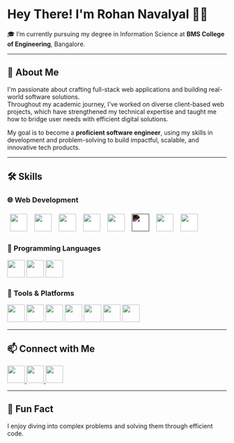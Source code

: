# Hey There! I'm Rohan Navalyal 👋🏻

🎓 I’m currently pursuing my degree in Information Science at **BMS College of Engineering**, Bangalore.

---

## 📖 About Me

I'm passionate about crafting full-stack web applications and building real-world software solutions.  
Throughout my academic journey, I’ve worked on diverse client-based web projects, which have strengthened my technical expertise and taught me how to bridge user needs with efficient digital solutions.

My goal is to become a **proficient software engineer**, using my skills in development and problem-solving to build impactful, scalable, and innovative tech products.

---

## 🛠️ Skills

### 🌐 Web Development
<p>
  <span style="background-color:white; padding:6px; border-radius:8px; display:inline-block;">
    <img src="https://cdn.jsdelivr.net/gh/devicons/devicon/icons/html5/html5-plain.svg" width="40" />
  </span>
  <span style="background-color:white; padding:6px; border-radius:8px; display:inline-block;">
    <img src="https://cdn.jsdelivr.net/gh/devicons/devicon/icons/css3/css3-plain.svg" width="40" />
  </span>
  <span style="background-color:white; padding:6px; border-radius:8px; display:inline-block;">
    <img src="https://cdn.jsdelivr.net/gh/devicons/devicon/icons/javascript/javascript-plain.svg" width="40" />
  </span>
  <span style="background-color:white; padding:6px; border-radius:8px; display:inline-block;">
    <img src="https://cdn.jsdelivr.net/gh/devicons/devicon/icons/react/react-original.svg" width="40" />
  </span>
  <span style="background-color:white; padding:6px; border-radius:8px; display:inline-block;">
    <img src="https://cdn.jsdelivr.net/gh/devicons/devicon/icons/nodejs/nodejs-plain.svg" width="40" />
  </span>
  <span style="background-color:white; padding:6px; border-radius:8px; display:inline-block;">
    <img src="https://cdn.jsdelivr.net/gh/devicons/devicon/icons/express/express-original.svg" width="40" style="filter: invert(1);" />
  </span>
  <span style="background-color:white; padding:6px; border-radius:8px; display:inline-block;">
    <img src="https://cdn.jsdelivr.net/gh/devicons/devicon/icons/mongodb/mongodb-original.svg" width="40" />
  </span>
  <span style="background-color:white; padding:6px; border-radius:8px; display:inline-block;">
    <img src="https://www.vectorlogo.zone/logos/tailwindcss/tailwindcss-icon.svg" width="40" />
  </span>
</p>

### 🧠 Programming Languages
<p>
  <img src="https://cdn.jsdelivr.net/gh/devicons/devicon/icons/cplusplus/cplusplus-original.svg" width="40" />
  <img src="https://cdn.jsdelivr.net/gh/devicons/devicon/icons/java/java-original.svg" width="40" />
  <img src="https://cdn.jsdelivr.net/gh/devicons/devicon/icons/python/python-original.svg" width="40" />
</p>

### 🧰 Tools & Platforms
<p>
  <img src="https://cdn.jsdelivr.net/gh/devicons/devicon/icons/git/git-original.svg" width="40" />
  <img src="https://cdn.jsdelivr.net/gh/devicons/devicon/icons/github/github-original.svg" width="40" />
  <img src="https://cdn.jsdelivr.net/gh/devicons/devicon/icons/vscode/vscode-original.svg" width="40" />
  <img src="https://www.vectorlogo.zone/logos/getpostman/getpostman-icon.svg" width="40" />
  <img src="https://cdn.jsdelivr.net/gh/devicons/devicon/icons/mongodb/mongodb-plain.svg" width="40" />
  <img src="https://www.vectorlogo.zone/logos/netlify/netlify-icon.svg" width="40" />
  <img src="https://www.svgrepo.com/show/327408/logo-vercel.svg" width="40" />
</p>

---

## 📫 Connect with Me

<p>
  <a href="https://www.instagram.com/rohan_navalyal/" target="_blank">
    <img src="https://img.icons8.com/fluency/48/instagram-new.png" width="40" />
  </a>
  <a href="https://www.linkedin.com/in/rohan-navalyal/" target="_blank">
    <img src="https://cdn.jsdelivr.net/gh/devicons/devicon/icons/linkedin/linkedin-original.svg" width="40" />
  </a>
  <a href="mailto:rohannavalyal4@gmail.com">
    <img src="https://img.icons8.com/color/48/gmail-new.png" width="40" />
  </a>
</p>

---

## 🧩 Fun Fact

I enjoy diving into complex problems and solving them through efficient code.
